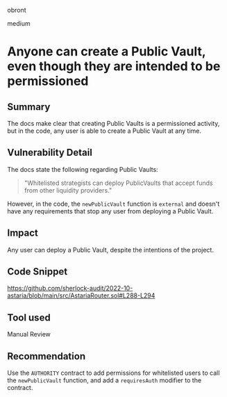obront

medium

# Anyone can create a Public Vault, even though they are intended to be permissioned

## Summary

The docs make clear that creating Public Vaults is a permissioned activity, but in the code, any user is able to create a Public Vault at any time.

## Vulnerability Detail

The docs state the following regarding Public Vaults:

> "Whitelisted strategists can deploy PublicVaults that accept funds from other liquidity providers."

However, in the code, the `newPublicVault` function is `external` and doesn't have any requirements that stop any user from deploying a Public Vault.

## Impact

Any user can deploy a Public Vault, despite the intentions of the project.

## Code Snippet

https://github.com/sherlock-audit/2022-10-astaria/blob/main/src/AstariaRouter.sol#L288-L294

## Tool used

Manual Review

## Recommendation

Use the `AUTHORITY` contract to add permissions for whitelisted users to call the `newPublicVault` function, and add a `requiresAuth` modifier to the contract.
